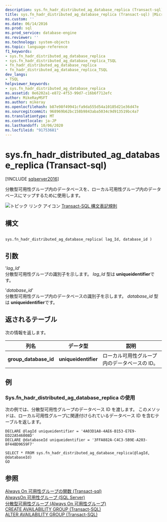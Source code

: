 ```yaml
---
description: sys.fn_hadr_distributed_ag_database_replica (Transact-sql)
title: sys.fn_hadr_distributed_ag_database_replica (Transact-sql) |Microsoft Docs
ms.custom: ''
ms.date: 06/14/2016
ms.prod: sql
ms.prod_service: database-engine
ms.reviewer: ''
ms.technology: system-objects
ms.topic: language-reference
f1_keywords:
- sys.fn_hadr_distributed_ag_database_replica
- sys.fn_hadr_distributed_ag_database_replica_TSQL
- fn_hadr_distributed_ag_database_replica
- fn_hadr_distributed_ag_database_replica_TSQL
dev_langs:
- TSQL
helpviewer_keywords:
- sys.fn_hadr_distributed_ag_database_replica
ms.assetid: 0e6202a1-e872-4f53-99d7-c16b6f712efc
author: MikeRayMSFT
ms.author: mikeray
ms.openlocfilehash: b87e98f49941cfa9da555d54a10185d21e36d47e
ms.sourcegitcommit: 968969b62bc158b9843aba5034c9d913519bc4a7
ms.translationtype: MT
ms.contentlocale: ja-JP
ms.lasthandoff: 10/06/2020
ms.locfileid: "91753681"
---
```

# <a name="sysfn_hadr_distributed_ag_database_replica-transact-sql"></a>sys.fn_hadr_distributed_ag_database_replica (Transact-sql)
[!INCLUDE [sqlserver2016](../../includes/applies-to-version/sqlserver2016.md)]

  分散型可用性グループ内のデータベースを、ローカル可用性グループ内のデータベースにマップするために使用します。  
   
 ![トピック リンク アイコン](../../database-engine/configure-windows/media/topic-link.gif "トピック リンク アイコン") [Transact-SQL 構文表記規則](../../t-sql/language-elements/transact-sql-syntax-conventions-transact-sql.md)  
  
## <a name="syntax"></a>構文  
  
```  
  
sys.fn_hadr_distributed_ag_database_replica( lag_Id, database_id )  
```  
  
## <a name="arguments"></a>引数  
 '*lag_Id*'  
 分散型可用性グループの識別子を示します。 *lag_Id* 型は **uniqueidentifier**です。  
  
 '*database_id*'  
 分散型可用性グループ内のデータベースの識別子を示します。 *database_id* 型は **uniqueidentifier**です。  
  
## <a name="tables-returned"></a>返されるテーブル  
 次の情報を返します。  
  
|列名|データ型|説明|  
|-----------------|---------------|-----------------|  
|**group_database_id**|**uniqueidentifier**|ローカル可用性グループ内のデータベースの ID。|  
  
## <a name="examples"></a>例  
  
### <a name="using-sysfn_hadr_distributed_ag_database_replica"></a>Sys.fn_hadr_distributed_ag_database_replica の使用  
 次の例では、分散型可用性グループのデータベース ID を渡します。 このメソッドは、ローカル可用性グループに関連付けられているデータベース ID を含むテーブルを返します。  
  
```  
DECLARE @lagId uniqueidentifier = '4A03D1A8-4AE6-B153-E7E9-ED22A546008D'  
DECLARE @databaseId uniqueidentifier = '3FFA882A-C4C3-5B9E-A203-8F44BD9659F7'  
  
SELECT * FROM sys.fn_hadr_distributed_ag_database_replica(@lagId, @databaseId)  
GO  
```  
  
## <a name="see-also"></a>参照  
 [Always On 可用性グループの関数 &#40;Transact-sql&#41;](../../relational-databases/system-functions/always-on-availability-groups-functions-transact-sql.md)   
 [AlwaysOn 可用性グループ &#40;SQL Server&#41;](../../database-engine/availability-groups/windows/always-on-availability-groups-sql-server.md)   
 [分散型可用性グループ &#40;Always On 可用性グループ&#41;](../../database-engine/availability-groups/windows/distributed-availability-groups.md)   
 [CREATE AVAILABILITY GROUP &#40;Transact-SQL&#41;](../../t-sql/statements/create-availability-group-transact-sql.md)   
 [ALTER AVAILABILITY GROUP &#40;Transact-SQL&#41;](../../t-sql/statements/alter-availability-group-transact-sql.md)  
  
